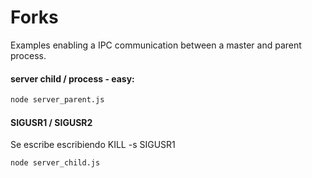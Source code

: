  # Forks
 Examples enabling a IPC communication between a master and parent process.

#### server child / process - easy:

```sh
node server_parent.js
```
#### SIGUSR1 / SIGUSR2
Se escribe escribiendo KILL -s SIGUSR1 <pid>
```sh
node server_child.js
```

